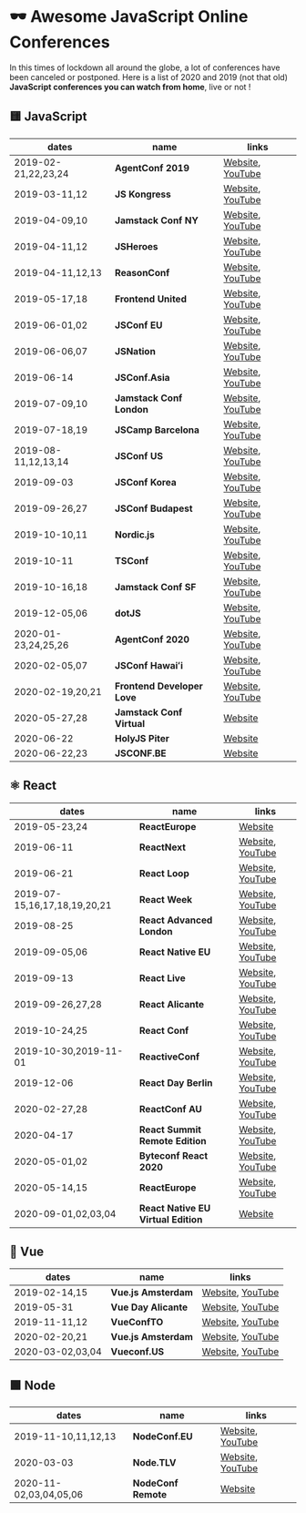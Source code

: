 # 🕶️ Awesome JavaScript Online Conferences

In this times of lockdown all around the globe, a lot of conferences have been canceled or postponed. Here is a list of 2020 and 2019 (not that old) **JavaScript conferences you can watch from home**, live or not !

## 🟨 JavaScript

| dates | name | links |
|---|---|---|
| 2019-02-21,22,23,24 | **AgentConf 2019** | [Website](https://agent.sh/), [YouTube](https://www.youtube.com/playlist?list=PLSKXd3Rrtqz-af7Kseab50uiTzhL0d-0M) |
| 2019-03-11,12 | **JS Kongress** | [Website](https://2019.js-kongress.com/), [YouTube](https://www.youtube.com/playlist?list=PLSKXd3Rrtqz-af7Kseab50uiTzhL0d-0M) |
| 2019-04-09,10 | **Jamstack Conf NY** | [Website](https://2019.jamstackconf.com/nyc/), [YouTube](https://www.youtube.com/playlist?list=PL58Wk5g77lF9_tthBm3jHQJedDvPSURhd) |
| 2019-04-11,12 | **JSHeroes** | [Website](https://jsheroes.io/2019), [YouTube](https://www.youtube.com/playlist?list=PLB9NqTp0uKrR8WFXitMvLMGd-kGGZ4RkX) |
| 2019-04-11,12,13 | **ReasonConf** | [Website](https://www.reason-conf.com/), [YouTube](https://www.youtube.com/playlist?list=PLDLhOs9UV9w8ieADzBeUvv5LGD78r6yTH) |
| 2019-05-17,18 | **Frontend United** | [Website](https://www.frontendunited.org/), [YouTube](https://www.youtube.com/playlist?list=PL7xqy2B8uXNIA5s-1LZm6B2uIMYwyY7nb) |
| 2019-06-01,02 | **JSConf EU** | [Website](https://2019.jsconf.eu/), [YouTube](https://www.youtube.com/playlist?list=PL37ZVnwpeshHwJPVBqEnZild7QHWhdufu) |
| 2019-06-06,07 | **JSNation** | [Website](https://jsnation.com/), [YouTube](https://www.youtube.com/playlist?list=PLfIM4SvaiIyygQEe2WPpENwxIf-0agBr9) |
| 2019-06-14 | **JSConf.Asia**  | [Website](https://2019.jsconf.asia/), [YouTube](https://www.youtube.com/playlist?list=PL37ZVnwpeshEHcw37PA29vZCJRoIER9r3) |
| 2019-07-09,10 | **Jamstack Conf London** | [Website](https://2019.jamstackconf.com/london/), [YouTube](https://www.youtube.com/playlist?list=PL58Wk5g77lF8yBcRouUcOv5dRz0rmDzKD) |
| 2019-07-18,19 | **JSCamp Barcelona** | [Website](https://jscamp.tech/2019), [YouTube](https://www.youtube.com/playlist?list=PLB17qI-lepyi5DeCsXSj5m1BWKsqU2DSP) |
| 2019-08-11,12,13,14 | **JSConf US** | [Website](https://2019.jsconf.us/), [YouTube](https://www.youtube.com/playlist?list=PL37ZVnwpeshEGvbeADo0HKaaTCsC7fk1x) |
| 2019-09-03 | **JSConf Korea** | [Website](https://2019.jsconfkorea.com/en/), [YouTube](https://www.youtube.com/playlist?list=PL37ZVnwpeshGanWnYhTdoFLM2IDF28MaQ) |
| 2019-09-26,27 | **JSConf Budapest** | [Website](https://2019.jsconfbp.com/), [YouTube](https://www.youtube.com/playlist?list=PL37ZVnwpeshEMCvdYDdZ09Sy-toTftWu0) |
| 2019-10-10,11 | **Nordic.js** | [Website](https://nordicjs.com/2019), [YouTube](https://www.youtube.com/playlist?list=PLGP3VO5jDf8x0gh5H7dZ41F0nVDlwDMuy) |
| 2019-10-11 | **TSConf** | [Website](https://tsconf.io/), [YouTube](https://www.youtube.com/playlist?list=PL2z7rCjEG2kumYQw0tl-afLYWUk-kKREB) |
| 2019-10-16,18 | **Jamstack Conf SF** | [Website](https://2019.jamstackconf.com/sf/), [YouTube](https://www.youtube.com/playlist?list=PL58Wk5g77lF_gCGGqbVZMBun9x70yC4o-) |
| 2019-12-05,06 | **dotJS** | [Website](https://www.dotjs.io/), [YouTube](https://www.youtube.com/playlist?list=PLMW8Xq7bXrG5ifmqyUChS9buBfVnoa3wh) |
| 2020-01-23,24,25,26 | **AgentConf 2020** | [Website](https://agent.sh/), [YouTube](https://www.youtube.com/playlist?list=PL02Kht_parVlg-EPMtMjwMFI2N1N7t_HH) |
| 2020-02-05,07 | **JSConf Hawaiʻi** | [Website](https://www.jsconfhi.com/), [YouTube](https://www.youtube.com/playlist?list=PL37ZVnwpeshH-mmcnUNoM7LVyegK27Gm1) |
| 2020-02-19,20,21 | **Frontend Developer Love** | [Website](https://www.frontenddeveloperlove.com/), [YouTube](https://www.youtube.com/playlist?list=PL02pdjMT4gWypMrsa8_787NjIzIuP6s1B) |
| 2020-05-27,28 | **Jamstack Conf Virtual**  | [Website](https://jamstackconf.com/virtual/) |
| 2020-06-22 | **HolyJS Piter** | [Website](https://holyjs-piter.ru/en/) |
| 2020-06-22,23 | **JSCONF.BE** | [Website](https://www.jsconf.be/) |



## ⚛️ React

| dates | name | links |
|---|---|---|
| 2019-05-23,24 | **ReactEurope**  | [Website](https://2019.react-europe.org/) | YouTube ([day 1](https://www.youtube.com/playlist?list=PLCC436JpVnK3kcTnPyhcs7QnHK2PKl33D) & [day 2](https://www.youtube.com/playlist?list=PLCC436JpVnK3H8Gm28TuFn2wjL9sj_q_Y)) |
| 2019-06-11 | **ReactNext**  | [Website](https://2019.react-next.com/), [YouTube](https://www.youtube.com/playlist?list=PLMYVq3z1QxSrtc-VmYeAoBwVJZFYMkovU) |
| 2019-06-21 | **React Loop**  | [Website](https://reactloop.com/), [YouTube](https://www.youtube.com/playlist?list=PLha5lSFLEhMPLJDDgUDysXDbHoioCjYuu) |
| 2019-07-15,16,17,18,19,20,21 | **React Week** | [Website](http://reactweek.nyc/), [YouTube](https://www.youtube.com/playlist?list=PLfLd0w7EWcQmOjlPQHtX34k6A-Px7-pEW) |
| 2019-08-25 | **React Advanced London** | [Website](https://reactadvanced.com/2019), [YouTube](https://www.youtube.com/playlist?list=PLNBNS7NRGKMH7yfpYQD4TrFV25SMOCIPM) |
| 2019-09-05,06 | **React Native EU** | [Website](https://www.react-native.eu/), [YouTube](https://www.youtube.com/playlist?list=PLZ3MwD-soTTHy9_88QPLF8DEJkvoB5Tl-) |
| 2019-09-13 | **React Live** | [Website](https://www.reactlive.nl/), [YouTube](https://www.youtube.com/playlist?list=PL02pdjMT4gWxG9wMNFMoZgOKRtXIqz2zT) |
| 2019-09-26,27,28 | **React Alicante** | [Website](https://reactalicante.es/), [YouTube](https://www.youtube.com/playlist?list=PLd7nkr8mN0sXzUbHXi-K-HbSwKg6lsqLS) |
| 2019-10-24,25 | **React Conf** | [Website](http://conf.reactjs.org/), [YouTube](https://www.youtube.com/playlist?list=PLPxbbTqCLbGHPxZpw4xj_Wwg8-fdNxJRh) |
| 2019-10-30,2019-11-01 | **ReactiveConf** | [Website](https://2019.reactiveconf.com/), [YouTube](https://www.youtube.com/playlist?list=PLa2ZZ09WYepO3McQsvnZy1fvA18YSU7_v) |
| 2019-12-06 | **React Day Berlin** | [Website](https://reactday.berlin/), [YouTube](https://www.youtube.com/playlist?list=PLNBNS7NRGKMH-zMH-MG7wSszTThAKFi3S) |
| 2020-02-27,28 | **ReactConf AU** | [Website](https://reactconfau.com/), [YouTube](https://www.youtube.com/playlist?list=PLMY9nrA_sDPrVDt46wA15QuAIoAcfBI-N)  |
| 2020-04-17 | **React Summit Remote Edition** | [Website](https://remote.reactsummit.com/), [YouTube](https://www.youtube.com/playlist?list=PLNBNS7NRGKMGCBNebw8xkpkq_lhgPoIzR) |
| 2020-05-01,02 | **Byteconf React 2020** | [Website](https://www.bytesized.xyz/react-2020), [YouTube](https://www.youtube.com/playlist?list=PLH_Crma-Dc9OwLsglv7uP13JUM3uP6STx) |
| 2020-05-14,15 | **ReactEurope**  | [Website](https://www.react-europe.org/), [YouTube](https://www.youtube.com/playlist?list=PLCC436JpVnK0Q4WHoB85ZYBwcCyTaMgAl) |
| 2020-09-01,02,03,04 | **React Native EU Virtual Edition** | [Website](https://www.react-native.eu/) |



## 🔽 Vue

| dates | name | links |
|---|---|---|
| 2019-02-14,15 | **Vue.js Amsterdam** | [Website](https://www.vuejs.amsterdam/), [YouTube](https://www.youtube.com/playlist?list=PLCxzy-hmQq9ECHOwbRrbBx0VEoqWM02CA) |
| 2019-05-31 | **Vue Day Alicante** | [Website](https://vueday.org/), [YouTube](https://www.youtube.com/playlist?list=PLovB_ctuPuc5wiToTn98vxvN1_nhWSNUO) |
| 2019-11-11,12 | **VueConfTO** | [Website](https://2019.vuetoronto.com/), [YouTube](https://www.youtube.com/playlist?list=PLRxahvbQSa_uDvlWBFAsaFdVx1DyXkZ6S) |
| 2020-02-20,21 | **Vue.js Amsterdam** | [Website](https://www.vuejs.amsterdam/), [YouTube](https://www.youtube.com/playlist?list=PLCxzy-hmQq9FnnpckFDeDtbpsUqxdheQn) |
| 2020-03-02,03,04 | **Vueconf.US** | [Website](http://vueconf.us/), [YouTube](https://www.youtube.com/playlist?list=PLJNLwTPak6dgjZQOa9jroWZF4Ze9jlEZL) |



## 🟩 Node

| dates | name | links |
|---|---|---|
| 2019-11-10,11,12,13 | **NodeConf.EU** | [Website](https://www.nodeconf.eu/), [YouTube](https://www.youtube.com/playlist?list=PL0CdgOSSGlBbkVfya8-yyhVsaiTx2GKXF) |
| 2020-03-03 | **Node.TLV** | [Website](https://www.nodetlv.com/), [YouTube](https://www.youtube.com/playlist?list=PLrMJuhj99E6BWVrWbdZqs4OC1GYFy46Ay) |
| 2020-11-02,03,04,05,06 | **NodeConf Remote** | [Website](https://www.nodeconf.eu/) |
